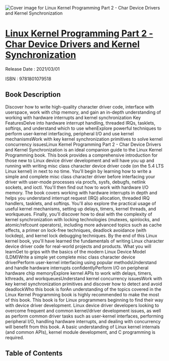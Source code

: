 ![Cover image for Linux Kernel Programming Part 2 - Char Device Drivers and Kernel Synchronization](https://imgdetail.ebookreading.net/cover/cover/202109/EB9781801079518.jpg)

[Linux Kernel Programming Part 2 - Char Device Drivers and Kernel Synchronization](https://ebookreading.net/view/book/Linux+Kernel+Programming+Part+2+-+Char+Device+Drivers+and+Kernel+Synchronization-EB9781801079518_1.html "Linux Kernel Programming Part 2 - Char Device Drivers and Kernel Synchronization")
====================================================================================================================

Release Date : 2021/03/01

ISBN : 9781801079518

Book Description
-----------------

Discover how to write high-quality character driver code, interface with userspace, work with chip memory, and gain an in-depth understanding of working with hardware interrupts and kernel synchronization
Key FeaturesDelve into hardware interrupt handling, threaded IRQs, tasklets, softirqs, and understand which to use whenExplore powerful techniques to perform user-kernel interfacing, peripheral I/O and use kernel mechanismsWork with key kernel synchronization primitives to solve kernel concurrency issuesLinux Kernel Programming Part 2 - Char Device Drivers and Kernel Synchronization is an ideal companion guide to the Linux Kernel Programming book. This book provides a comprehensive introduction for those new to Linux device driver development and will have you up and running with writing misc class character device driver code (on the 5.4 LTS Linux kernel) in next to no time.
You'll begin by learning how to write a simple and complete misc class character driver before interfacing your driver with user-mode processes via procfs, sysfs, debugfs, netlink sockets, and ioctl. You'll then find out how to work with hardware I/O memory. The book covers working with hardware interrupts in depth and helps you understand interrupt request (IRQ) allocation, threaded IRQ handlers, tasklets, and softirqs. You'll also explore the practical usage of useful kernel mechanisms, setting up delays, timers, kernel threads, and workqueues. Finally, you'll discover how to deal with the complexity of kernel synchronization with locking technologies (mutexes, spinlocks, and atomic/refcount operators), including more advanced topics such as cache effects, a primer on lock-free techniques, deadlock avoidance (with lockdep), and kernel lock debugging techniques.
By the end of this Linux kernel book, you'll have learned the fundamentals of writing Linux character device driver code for real-world projects and products.
What you will learnGet to grips with the basics of the modern Linux Device Model (LDM)Write a simple yet complete misc class character device driverPerform user-kernel interfacing using popular methodsUnderstand and handle hardware interrupts confidentlyPerform I/O on peripheral hardware chip memoryExplore kernel APIs to work with delays, timers, kthreads, and workqueuesUnderstand kernel concurrency issuesWork with key kernel synchronization primitives and discover how to detect and avoid deadlockWho this book is forAn understanding of the topics covered in the Linux Kernel Programming book is highly recommended to make the most of this book. This book is for Linux programmers beginning to find their way with device driver development. Linux device driver developers looking to overcome frequent and common kernel/driver development issues, as well as perform common driver tasks such as user-kernel interfaces, performing peripheral I/O, handling hardware interrupts, and dealing with concurrency will benefit from this book. A basic understanding of Linux kernel internals (and common APIs), kernel module development, and C programming is required.


Table of Contents
-----------------

